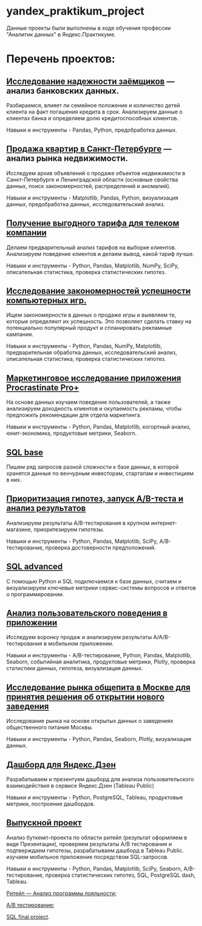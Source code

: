 # yandex_praktikum_project
Данные проекты были выполнены в ходе обучения профессии "Аналитик данных" в Яндекс.Практикуме.

# Перечень проектов:


## [Исследование надежности заёмщиков](https://github.com/akirionenko/yandex_praktikum_project/tree/main/%D0%90%D0%BD%D0%B0%D0%BB%D0%B8%D0%B7%20%D0%B1%D0%B0%D0%BD%D0%BA%D0%BE%D0%B2%D1%81%D0%BA%D0%B8%D1%85%20%D0%B4%D0%B0%D0%BD%D0%BD%D1%8B%D1%85) — анализ банковских данных.
 
Разбираемся, влияет ли семейное положение и количество детей клиента на факт погашения кредита в срок. Анализируем данные о клиентах банка и определяем долю кредитоспособных клиентов.

Навыки и инструменты - Pandas, Python, предобработка данных.


## [Продажа квартир в Санкт-Петербурге](https://github.com/akirionenko/yandex_praktikum_project/blob/main/%D0%9F%D1%80%D0%BE%D0%B4%D0%B0%D0%B6%D0%B0%20%D0%BA%D0%B2%D0%B0%D1%80%D1%82%D0%B8%D1%80%20%D0%B2%20%D0%A1%D0%B0%D0%BD%D0%BA%D1%82-%D0%9F%D0%B5%D1%82%D0%B5%D1%80%D0%B1%D1%83%D1%80%D0%B3%D0%B5/Project_02.ipynb) — анализ рынка недвижимости.

Исследуем архив объявлений о продаже объектов недвижимости в Санкт-Петербурге и Ленинградской области (основные свойства данных, поиск закономерностей, распределений и аномалий).

Навыки и инструменты - Matplotlib, Pandas, Python, визуализация данных, предобработка данных, исследовательский анализ.


## [Получение выгодного тарифа для телеком компании](https://github.com/akirionenko/yandex_praktikum_project/blob/main/%D0%A2%D0%B0%D1%80%D0%B8%D1%84%D1%8B%20%D1%82%D0%B5%D0%BB%D0%B5%D0%BA%D0%BE%D0%BC%D0%BC%D1%83%D0%BD%D0%B8%D0%BA%D0%B0%D1%86%D0%B8%D0%BE%D0%BD%D0%BD%D0%BE%D0%B9%20%D0%BA%D0%BE%D0%BC%D0%BF%D0%B0%D0%BD%D0%B8%D0%B8/Project_03.ipynb)

Делаем предварительный анализ тарифов на выборке клиентов. Анализируем поведение клиентов и делаем вывод, какой тариф лучше.

Навыки и инструменты - Python, Pandas, Matplotlib, NumPy, SciPy, описательная статистика, проверка статистических гипотез.



## [Исследование закономерностей успешности компьютерных игр.](https://github.com/akirionenko/yandex_praktikum_project/blob/main/%D0%A3%D1%81%D0%BF%D0%B5%D1%85%20%D0%BA%D0%BE%D0%BC%D0%BF%D1%8C%D1%8E%D1%82%D0%B5%D1%80%D0%BD%D1%8B%D1%85%20%D0%B8%D0%B3%D1%80/Project_04.ipynb)

Ищем закономерности в данных о продаже игры и выявляем те, которые определяют их успешность. Это позволяет сделать ставку на потенциально популярный продукт и спланировать рекламные кампании.

Навыки и инструменты - Python, Pandas, NumPy, Matplotlib, предварительная обработка данных, исследовательский анализ, описательная статистика, проверка статистических гипотез.


## [Маркетинговое исследование приложения Procrastinate Pro+](https://github.com/akirionenko/yandex_praktikum_project/blob/main/%D0%98%D1%81%D1%81%D0%BB%D0%B5%D0%B4%D0%BE%D0%B2%D0%B0%D0%BD%D0%B8%D0%B5%20%D1%80%D1%8B%D0%BD%D0%BA%D0%B0%20Procrastinate%20Pro/Project_06.ipynb)

На основе данных изучаем поведение пользователей, а также анализируем доходность клиентов и окупаемость рекламы, чтобы предложить рекомендации для отдела маркетинга.

Навыки и инструменты - Python, Pandas, Matplotlib, когортный анализ, юнит-экономика, продуктовые метрики, Seaborn.


## [SQL base](https://github.com/akirionenko/yandex_praktikum_project/blob/main/%D0%91%D0%B0%D0%B7%D0%BE%D0%B2%D1%8B%D0%B9%20SQL/5%20Venture%20startup%20project.sql)
Пишем ряд запросов разной сложности к базе данных, в которой хранятся данные по венчурным инвесторам, стартапам и инвестициям в них.


## [Приоритизация гипотез, запуск A/B-теста и анализ результатов](https://github.com/akirionenko/yandex_praktikum_project/blob/main/%D0%9F%D1%80%D0%B8%D0%BE%D1%80%D0%B8%D1%82%D0%B8%D0%B7%D0%B0%D1%86%D0%B8%D1%8F%20%D0%B3%D0%B8%D0%BF%D0%BE%D1%82%D0%B5%D0%B7%D1%8B%20%D0%A2%D0%B5%D1%81%D1%82%20AB/Project_08.ipynb)

Анализируем результаты A/B-тестирования в крупном интернет-магазине, приоритезируем гипотезы.

Навыки и инструменты - Python, Pandas, Matplotlib, SciPy, A/B-тестирование, проверка достоверности предположений.


## [SQL advanced](https://github.com/akirionenko/yandex_praktikum_project/blob/main/%D0%A0%D0%B0%D1%81%D1%88%D0%B8%D1%80%D0%B5%D0%BD%D0%BD%D1%8B%D0%B9%20SQL/Project_07.sql) 
С помощью Python и SQL подключаемся к базе данных, считаем и визуализируем ключевые метрики сервис-системы вопросов и ответов о программировании.


## [ Анализ пользовательского поведения в приложении](https://github.com/akirionenko/yandex_praktikum_project/blob/main/%D0%90%D0%BD%D0%B0%D0%BB%D0%B8%D0%B7%20%D1%81%D0%BE%D0%B1%D1%8B%D1%82%D0%B8%D0%B9%20%D0%BF%D0%BE%D0%BB%D1%8C%D0%B7%D0%BE%D0%B2%D0%B0%D1%82%D0%B5%D0%BB%D0%B5%D0%B9%20%D0%BC%D0%BE%D0%B1%D0%B8%D0%BB%D1%8C%D0%BD%D0%BE%D0%B3%D0%BE%20%D0%BF%D1%80%D0%B8%D0%BB%D0%BE%D0%B6%D0%B5%D0%BD%D0%B8%D1%8F/Project_09.ipynb)

Исследуем воронку продаж и анализируем результаты A/A/B-тестирования в мобильном приложении.


Навыки и инструменты - A/B-тестирование, Python, Pandas, Matplotlib, Seaborn, событийная аналитика, продуктовые метрики, Plotly, проверка статистики данных, гипотеза, визуализация данных.


## [Исследование рынка общепита в Москве для принятия решения об открытии нового заведения](https://github.com/akirionenko/yandex_praktikum_project/blob/main/%D0%98%D1%81%D1%81%D0%BB%D0%B5%D0%B4%D0%BE%D0%B2%D0%B0%D0%BD%D0%B8%D0%B5%20%D1%80%D1%8B%D0%BD%D0%BA%D0%B0%20%D0%BE%D0%B1%D1%89%D0%B5%D0%BF%D0%B8%D1%82%D0%B0%20%D0%9C%D0%BE%D1%81%D0%BA%D0%B2%D1%8B/Project_10.ipynb)

Исследование рынка на основе открытых данных о заведениях общественного питания Москвы. 

Навыки и инструменты - Python, Pandas, Seaborn, Plotly, визуализация данных.


## [Дашборд для Яндекс.Дзен](https://public.tableau.com/views/FPretail/sheet2?:language=en-US&:display_count=n&:origin=viz_share_link)

Разрабатываем и презентуем дашборд для анализа пользовательского взаимодействия в сервисе Яндекс.Дзен (Tableau Public)

Навыки и инструменты - Python, PostgreSQL, Tableau, продуктовые метрики, построение дашбордов.


## [Выпускной проект](https://github.com/akirionenko/yandex_praktikum_project/tree/main/%D0%A4%D0%B8%D0%BD%D0%B0%D0%BB%D1%8C%D0%BD%D1%8B%D0%B5%20%D0%BF%D1%80%D0%BE%D0%B5%D0%BA%D1%82%D1%8B)
Анализ буткемп-проекта по области ритейл (результат оформляем в виде Презентации), проверяем результаты А/B тестирования и подтверждаем гипотезы, разрабатываем дашборд в Tableau Public. изучаем мобильное приложение посредством SQL-запросов.


 Навыки и инструменты - Python, Pandas, Matplotlib, SciPy, Seaborn, A/B-тестирование, проверка статистических гипотез, SQL, PostgreSQL dash, Tableau.



[Ритейл — Анализ программы лояльности](https://github.com/akirionenko/yandex_praktikum_project/blob/main/%D0%A4%D0%B8%D0%BD%D0%B0%D0%BB%D1%8C%D0%BD%D1%8B%D0%B5%20%D0%BF%D1%80%D0%BE%D0%B5%D0%BA%D1%82%D1%8B/1%20retail.ipynb);


[А/В тестирование](https://github.com/akirionenko/yandex_praktikum_project/blob/main/%D0%A4%D0%B8%D0%BD%D0%B0%D0%BB%D1%8C%D0%BD%D1%8B%D0%B5%20%D0%BF%D1%80%D0%BE%D0%B5%D0%BA%D1%82%D1%8B/2%20ab_test_1.3.ipynb);


[SQL final project](https://github.com/akirionenko/yandex_praktikum_project/blob/main/%D0%A4%D0%B8%D0%BD%D0%B0%D0%BB%D1%8C%D0%BD%D1%8B%D0%B5%20%D0%BF%D1%80%D0%BE%D0%B5%D0%BA%D1%82%D1%8B/3%20SQL.ipynb).








 





